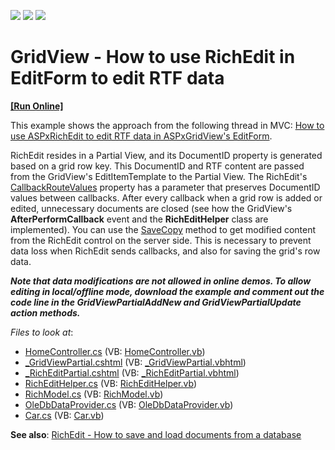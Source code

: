 <!-- default badges list -->
![](https://img.shields.io/endpoint?url=https://codecentral.devexpress.com/api/v1/VersionRange/257868487/19.2.7%2B)
[![](https://img.shields.io/badge/Open_in_DevExpress_Support_Center-FF7200?style=flat-square&logo=DevExpress&logoColor=white)](https://supportcenter.devexpress.com/ticket/details/T882481)
[![](https://img.shields.io/badge/📖_How_to_use_DevExpress_Examples-e9f6fc?style=flat-square)](https://docs.devexpress.com/GeneralInformation/403183)
<!-- default badges end -->
# GridView - How to use RichEdit in EditForm to edit RTF data
<!-- run online -->
**[[Run Online]](https://codecentral.devexpress.com/257868487/)**
<!-- run online end -->

This example shows the approach from the following thread in MVC: [How to use ASPxRichEdit to edit RTF data in ASPxGridView's EditForm](https://supportcenter.devexpress.com/ticket/details/t260978/how-to-use-aspxrichedit-to-edit-rtf-data-in-aspxgridview-s-editform).

RichEdit resides in a Partial View, and its DocumentID property is generated based on a grid row key. This DocumentID and RTF content are passed from the GridView's EditItemTemplate to the Partial View. The RichEdit's [CallbackRouteValues](https://docs.devexpress.com/AspNet/DevExpress.Web.Mvc.RichEditSettings.CallbackRouteValues) property has a parameter that preserves DocumentID values between callbacks.
After every callback when a grid row is added or edited, unnecessary documents are closed (see how the GridView's **AfterPerformCallback** event and the **RichEditHelper** class are implemented).
You can use the [SaveCopy](https://docs.devexpress.com/AspNet/DevExpress.Web.Mvc.RichEditExtension.SaveCopy.overloads) method to get modified content from the RichEdit control on the server side. This is necessary to prevent data loss when RichEdit sends callbacks, and also for saving the grid's row data.

***Note that data modifications are not allowed in online demos. To allow editing in local/offline mode, download the example and comment out the code line in the GridViewPartialAddNew and GridViewPartialUpdate action methods.***

*Files to look at*:

 - [HomeController.cs](./CS/WebApplicationCS/Controllers/HomeController.cs) (VB: [HomeController.vb](./VB/WebApplicationVB/Controllers/HomeController.vb))
 - [_GridViewPartial.cshtml](./CS/WebApplicationCS/Views/Home/_GridViewPartial.cshtml) (VB: [_GridViewPartial.vbhtml](./VB/WebApplicationVB/Views/Home/_GridViewPartial.vbhtml))
 - [_RichEditPartial.cshtml](./CS/WebApplicationCS/Views/Home/_RichEditPartial.cshtml) (VB: [_RichEditPartial.vbhtml](./VB/WebApplicationVB/Views/Home/_RichEditPartial.vbhtml))
 - [RichEditHelper.cs](./CS/WebApplicationCS/Models/RichEditHelper.cs) (VB: [RichEditHelper.vb](./VB/WebApplicationVB/Models/RichEditHelper.vb))
 - [RichModel.cs](./CS/WebApplicationCS/Models/RichModel.cs) (VB: [RichModel.vb](./VB/WebApplicationVB/Models/RichModel.vb))
 - [OleDbDataProvider.cs](./CS/WebApplicationCS/Models/OleDbDataProvider.cs) (VB: [OleDbDataProvider.vb](./VB/WebApplicationVB/Models/OleDbDataProvider.vb))
 - [Car.cs](./CS/WebApplicationCS/Models/Car.cs) (VB: [Car.vb](./VB/WebApplicationVB/Models/Car.vb))

**See also**:
[RichEdit - How to save and load documents from a database](https://supportcenter.devexpress.com/ticket/details/t352035/richedit-how-to-save-and-load-documents-from-a-database/)

